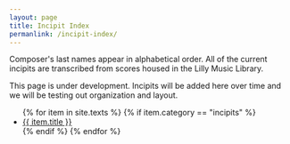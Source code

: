 ```yaml
---
layout: page
title: Incipit Index
permanlink: /incipit-index/
---
```


  <p>Composer's last names appear in alphabetical order. All of the current incipits are transcribed from scores housed in the Lilly Music Library.</p>
  <p>This page is under development. Incipits will be added here over time and we will be testing out organization and layout.</p>

<div class="toc">
    <ul class="texts">
    {% for item in site.texts %}
      {% if item.category == "incipits" %}
          <li class="text-title">
          <a href="{{ site.baseurl }}{{ item.url }}">
        {{ item.title }}
              </a>
    </li>
      {% endif %}
    {% endfor %}
</ul>
</div>

